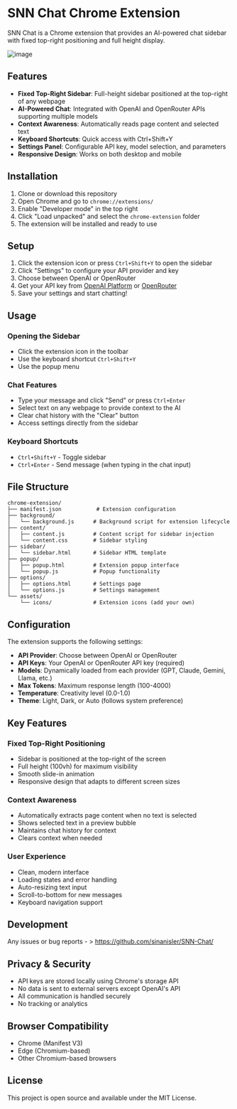 # SNN Chat Chrome Extension 

SNN Chat is a Chrome extension that provides an AI-powered chat sidebar with fixed top-right positioning and full height display.

![image](https://github.com/user-attachments/assets/c0043f88-db38-4348-b331-8fae1270fa47)


## Features

- **Fixed Top-Right Sidebar**: Full-height sidebar positioned at the top-right of any webpage
- **AI-Powered Chat**: Integrated with OpenAI and OpenRouter APIs supporting multiple models
- **Context Awareness**: Automatically reads page content and selected text
- **Keyboard Shortcuts**: Quick access with Ctrl+Shift+Y
- **Settings Panel**: Configurable API key, model selection, and parameters
- **Responsive Design**: Works on both desktop and mobile

## Installation

1. Clone or download this repository
2. Open Chrome and go to `chrome://extensions/`
3. Enable "Developer mode" in the top right
4. Click "Load unpacked" and select the `chrome-extension` folder
5. The extension will be installed and ready to use

## Setup

1. Click the extension icon or press `Ctrl+Shift+Y` to open the sidebar
2. Click "Settings" to configure your API provider and key
3. Choose between OpenAI or OpenRouter
4. Get your API key from [OpenAI Platform](https://platform.openai.com/api-keys) or [OpenRouter](https://openrouter.ai/keys)
5. Save your settings and start chatting!

## Usage

### Opening the Sidebar
- Click the extension icon in the toolbar
- Use the keyboard shortcut `Ctrl+Shift+Y`
- Use the popup menu

### Chat Features
- Type your message and click "Send" or press `Ctrl+Enter`
- Select text on any webpage to provide context to the AI
- Clear chat history with the "Clear" button
- Access settings directly from the sidebar

### Keyboard Shortcuts
- `Ctrl+Shift+Y` - Toggle sidebar
- `Ctrl+Enter` - Send message (when typing in the chat input)

## File Structure

```
chrome-extension/
├── manifest.json           # Extension configuration
├── background/
│   └── background.js      # Background script for extension lifecycle
├── content/
│   ├── content.js         # Content script for sidebar injection
│   └── content.css        # Sidebar styling
├── sidebar/
│   └── sidebar.html       # Sidebar HTML template
├── popup/
│   ├── popup.html         # Extension popup interface
│   └── popup.js           # Popup functionality
├── options/
│   ├── options.html       # Settings page
│   └── options.js         # Settings management
└── assets/
    └── icons/             # Extension icons (add your own)
```

## Configuration

The extension supports the following settings:

- **API Provider**: Choose between OpenAI or OpenRouter
- **API Keys**: Your OpenAI or OpenRouter API key (required)
- **Models**: Dynamically loaded from each provider (GPT, Claude, Gemini, Llama, etc.)
- **Max Tokens**: Maximum response length (100-4000)
- **Temperature**: Creativity level (0.0-1.0)
- **Theme**: Light, Dark, or Auto (follows system preference)

## Key Features

### Fixed Top-Right Positioning
- Sidebar is positioned at the top-right of the screen
- Full height (100vh) for maximum visibility
- Smooth slide-in animation
- Responsive design that adapts to different screen sizes

### Context Awareness
- Automatically extracts page content when no text is selected
- Shows selected text in a preview bubble
- Maintains chat history for context
- Clears context when needed

### User Experience
- Clean, modern interface
- Loading states and error handling
- Auto-resizing text input
- Scroll-to-bottom for new messages
- Keyboard navigation support

## Development


Any issues or bug reports - > https://github.com/sinanisler/SNN-Chat/


## Privacy & Security

- API keys are stored locally using Chrome's storage API
- No data is sent to external servers except OpenAI's API
- All communication is handled securely
- No tracking or analytics

## Browser Compatibility

- Chrome (Manifest V3)
- Edge (Chromium-based)
- Other Chromium-based browsers

## License

This project is open source and available under the MIT License.
